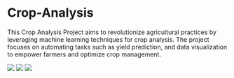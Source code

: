 # Crop-Analysis

This Crop Analysis Project aims to revolutionize agricultural practices by leveraging machine learning techniques for crop analysis. The project focuses on automating tasks such as yield prediction, and data visualization to empower farmers and optimize crop management.

<img src="https://github.com/zankhana46/Crop-Analysis/assets/86908588/53fb999d-ab0f-4690-ad21-da5dcd74b01f">
<img src="https://github.com/zankhana46/Crop-Analysis/assets/86908588/0f0d95c5-57cd-4c48-8661-b68b2693a929">
<img src="https://github.com/zankhana46/Crop-Analysis/assets/86908588/941370dc-43a9-4654-b856-126014650991">
